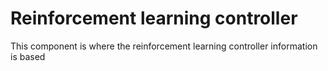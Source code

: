 # Reinforcement learning controller

This component is where the reinforcement learning controller information is based
